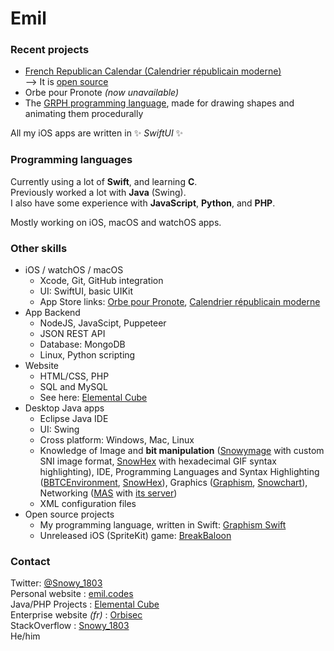 # Emil

### Recent projects

- [French Republican Calendar (Calendrier républicain moderne)](https://apps.apple.com/fr/app/calendrier-republicain-moderne/id1509106182)  
—> It is [open source](https://github.com/Snowy1803/FrenchRepublicanCalendar)
- Orbe pour Pronote *(now unavailable)*
- The [GRPH programming language](https://github.com/Snowy1803/grph), made for drawing shapes and animating them procedurally

All my iOS apps are written in ✨ _SwiftUI_ ✨

### Programming languages

Currently using a lot of **Swift**, and learning **C**.  
Previously worked a lot with **Java** (Swing).  
I also have some experience with **JavaScript**, **Python**, and **PHP**.

Mostly working on iOS, macOS and watchOS apps.

### Other skills

 - iOS / watchOS / macOS
    - Xcode, Git, GitHub integration
    - UI: SwiftUI, basic UIKit
    - App Store links: [Orbe pour Pronote](https://apps.apple.com/fr/app/orbe-pour-pronote/id1508406857), [Calendrier républicain moderne](https://apps.apple.com/fr/app/calendrier-republicain-moderne/id1509106182)
 - App Backend
    - NodeJS, JavaScipt, Puppeteer
    - JSON REST API
    - Database: MongoDB
    - Linux, Python scripting
 - Website
    - HTML/CSS, PHP
    - SQL and MySQL
    - See here: [Elemental Cube](https://ec.emil.codes)
 - Desktop Java apps
    - Eclipse Java IDE
    - UI: Swing
    - Cross platform: Windows, Mac, Linux
    - Knowledge of Image and **bit manipulation** ([Snowymage](https://ec.emil.codes/product/11) with custom SNI image format, [SnowHex](https://ec.emil.codes/product/10) with hexadecimal GIF syntax highlighting), IDE, Programming Languages and Syntax Highlighting ([BBTCEnvironment](https://ec.emil.codes/product/6), [SnowHex](https://ec.emil.codes/product/10)), Graphics ([Graphism](https://ec.emil.codes/product/4), [Snowchart](https://ec.emil.codes/product/5)), Networking ([MAS](https://ec.emil.codes/product/2) with [its server](https://ec.emil.codes/product/8))
    - XML configuration files
  - Open source projects
    - My programming language, written in Swift: [Graphism Swift](https://github.com/Snowy1803/Graphism-Swift)
    - Unreleased iOS (SpriteKit) game: [BreakBaloon](https://github.com/Snowy1803/BreakBaloon-mobile)

### Contact

Twitter: [@Snowy_1803](https://twitter.com/Snowy_1803)  
Personal website : [emil.codes](https://emil.codes)  
Java/PHP Projects : [Elemental Cube](https://ec.emil.codes)  
Enterprise website _(fr)_ : [Orbisec](https://orbisec.fr)  
StackOverflow : [Snowy_1803](https://stackoverflow.com/users/6551357/snowy-1803)  
He/him
